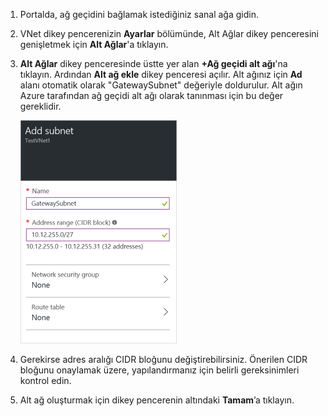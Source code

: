 1. Portalda, ağ geçidini bağlamak istediğiniz sanal ağa gidin.

2. VNet dikey pencerenizin **Ayarlar** bölümünde, Alt Ağlar dikey penceresini genişletmek için **Alt Ağlar**'a tıklayın.

3. **Alt Ağlar** dikey penceresinde üstte yer alan **+Ağ geçidi alt ağı**'na tıklayın. Ardından **Alt ağ ekle** dikey penceresi açılır. Alt ağınız için **Ad** alanı otomatik olarak "GatewaySubnet" değeriyle doldurulur. Alt ağın Azure tarafından ağ geçidi alt ağı olarak tanınması için bu değer gereklidir.

    ![Ağ geçidi alt ağı ekleme](./media/vpn-gateway-add-gwsubnet-rm-portal-include/addgwsubnet250.png)

4. Gerekirse adres aralığı CIDR bloğunu değiştirebilirsiniz. Önerilen CIDR bloğunu onaylamak üzere, yapılandırmanız için belirli gereksinimleri kontrol edin.

5. Alt ağ oluşturmak için dikey pencerenin altındaki **Tamam**’a tıklayın.






<!--HONumber=Aug16_HO4-->


